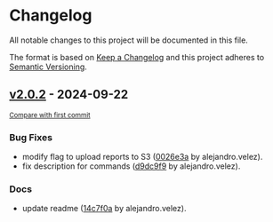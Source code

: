 # Changelog

All notable changes to this project will be documented in this file.

The format is based on [Keep a Changelog](http://keepachangelog.com/en/1.0.0/)
and this project adheres to [Semantic Versioning](http://semver.org/spec/v2.0.0.html).

<!-- insertion marker -->
## [v2.0.2](https://github.com/velez94/validate-aws-policies/releases/tag/v2.0.2) - 2024-09-22

<small>[Compare with first commit](https://github.com/velez94/validate-aws-policies/compare/a143292bbc3b4150258d65d243f37c317f14854b...v2.0.2)</small>

### Bug Fixes

- modify flag to upload reports to S3 ([0026e3a](https://github.com/velez94/validate-aws-policies/commit/0026e3ac5ae795ecce3bc78becbfca63b824a4a5) by alejandro.velez).
- fix description for commands ([d9dc9f9](https://github.com/velez94/validate-aws-policies/commit/d9dc9f9bd4978f319afdab758794c2907261786c) by alejandro.velez).

### Docs

- update readme ([14c7f0a](https://github.com/velez94/validate-aws-policies/commit/14c7f0a283c74fdf13a6a61f3dab18e8ea5a95de) by alejandro.velez).


